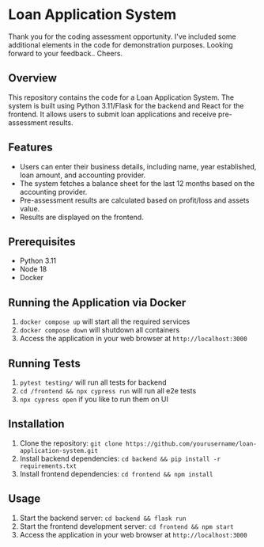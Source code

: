 # Loan Application System

Thank you for the coding assessment opportunity. I've included some additional elements in the code for demonstration purposes. Looking forward to your feedback.. Cheers.

## Overview
This repository contains the code for a Loan Application System. The system is built using Python 3.11/Flask for the backend and React for the frontend. It allows users to submit loan applications and receive pre-assessment results.

## Features
- Users can enter their business details, including name, year established, loan amount, and accounting provider.
- The system fetches a balance sheet for the last 12 months based on the accounting provider.
- Pre-assessment results are calculated based on profit/loss and assets value.
- Results are displayed on the frontend.

## Prerequisites

- Python 3.11
- Node 18
- Docker

## Running the Application via Docker

1. `docker compose up` will start all the required services
2. `docker compose down` will shutdown all containers
3. Access the application in your web browser at `http://localhost:3000`

## Running Tests

1. `pytest testing/` will run all tests for backend
2. `cd /frontend && npx cypress run` will run all e2e tests
3. `npx cypress open` if you like to run them on UI

## Installation
1. Clone the repository: `git clone https://github.com/yourusername/loan-application-system.git`
2. Install backend dependencies: `cd backend && pip install -r requirements.txt`
3. Install frontend dependencies: `cd frontend && npm install`

## Usage
1. Start the backend server: `cd backend && flask run`
2. Start the frontend development server: `cd frontend && npm start`
3. Access the application in your web browser at `http://localhost:3000`